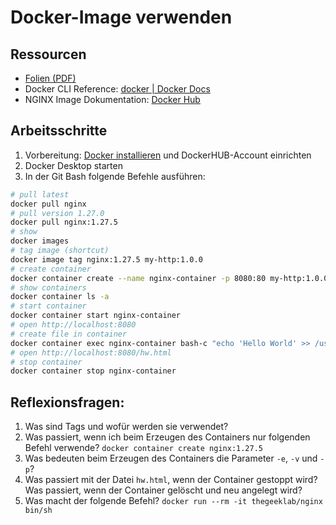 # Docker-Image verwenden

## Ressourcen

- [Folien (PDF)](Containertechnologien.pdf)
- Docker CLI Reference: [docker | Docker Docs](https://docs.docker.com/reference/cli/docker/)
- NGINX Image Dokumentation: [Docker Hub](https://hub.docker.com/_/nginx)

## Arbeitsschritte

1. Vorbereitung: [Docker installieren](https://docs.docker.com/get-started/get-docker/) und DockerHUB-Account einrichten
2. Docker Desktop starten
3. In der Git Bash folgende Befehle ausführen:

```bash
# pull latest
docker pull nginx
# pull version 1.27.0
docker pull nginx:1.27.5
# show
docker images
# tag image (shortcut)
docker image tag nginx:1.27.5 my-http:1.0.0
# create container
docker container create --name nginx-container -p 8080:80 my-http:1.0.0
# show containers
docker container ls -a
# start container
docker container start nginx-container
# open http://localhost:8080
# create file in container
docker container exec nginx-container bash-c "echo 'Hello World' >> /usr/share/nginx/html/hw.html"
# open http://localhost:8080/hw.html
# stop container
docker container stop nginx-container
```

## Reflexionsfragen:

1. Was sind Tags und wofür werden sie verwendet?
2. Was passiert, wenn ich beim Erzeugen des Containers nur folgenden Befehl verwende?
   `docker container create nginx:1.27.5`
3. Was bedeuten beim Erzeugen des Containers die Parameter `-e`, `-v` und `-p`?
4. Was passiert mit der Datei `hw.html`, wenn der Container gestoppt wird? Was passiert, wenn der Container gelöscht und neu angelegt wird?
5. Was macht der folgende Befehl?
   `docker run --rm -it thegeeklab/nginx bin/sh`
